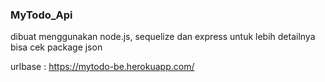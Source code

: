 ### MyTodo_Api

dibuat menggunakan node.js, sequelize dan express
untuk lebih detailnya bisa cek package json

urlbase : https://mytodo-be.herokuapp.com/
